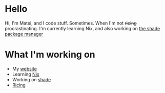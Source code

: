 # Hello

Hi, I'm Matei, and I code stuff. Sometimes. When I'm not ~~ricing~~ procrastinating. I'm currently learning Nix, and also working on [the shade package manager](https://github.com/shade-linux/shade)

# What I'm working on

- My [website](https://mcotocel.github.io)
- Learning [Nix](https://github.com/nixos/nix)
- Working on [shade](https://github.com/shade-linux/shade)
- [Ricing](https://github.com/mcotocel/dotfiles)
